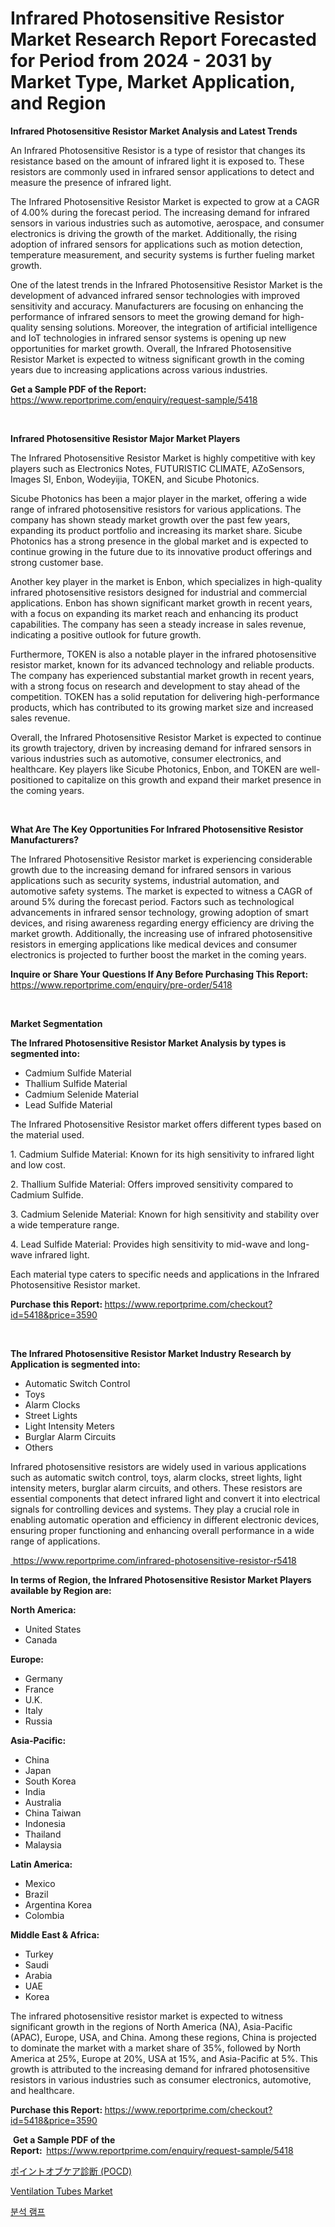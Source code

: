 <p><h1>Infrared Photosensitive Resistor Market Research Report Forecasted for Period from 2024 -  2031 by Market Type, Market Application, and Region</h1></p><p><strong>Infrared Photosensitive Resistor Market Analysis and Latest Trends</strong></p>
<p><p>An Infrared Photosensitive Resistor is a type of resistor that changes its resistance based on the amount of infrared light it is exposed to. These resistors are commonly used in infrared sensor applications to detect and measure the presence of infrared light.</p><p>The Infrared Photosensitive Resistor Market is expected to grow at a CAGR of 4.00% during the forecast period. The increasing demand for infrared sensors in various industries such as automotive, aerospace, and consumer electronics is driving the growth of the market. Additionally, the rising adoption of infrared sensors for applications such as motion detection, temperature measurement, and security systems is further fueling market growth.</p><p>One of the latest trends in the Infrared Photosensitive Resistor Market is the development of advanced infrared sensor technologies with improved sensitivity and accuracy. Manufacturers are focusing on enhancing the performance of infrared sensors to meet the growing demand for high-quality sensing solutions. Moreover, the integration of artificial intelligence and IoT technologies in infrared sensor systems is opening up new opportunities for market growth. Overall, the Infrared Photosensitive Resistor Market is expected to witness significant growth in the coming years due to increasing applications across various industries.</p></p>
<p><strong>Get a Sample PDF of the Report:&nbsp;</strong> <a href="https://www.reportprime.com/enquiry/request-sample/5418">https://www.reportprime.com/enquiry/request-sample/5418</a></p>
<p>&nbsp;</p>
<p><strong>Infrared Photosensitive Resistor Major Market Players</strong></p>
<p><p>The Infrared Photosensitive Resistor Market is highly competitive with key players such as Electronics Notes, FUTURISTIC CLIMATE, AZoSensors, Images SI, Enbon, Wodeyijia, TOKEN, and Sicube Photonics. </p><p>Sicube Photonics has been a major player in the market, offering a wide range of infrared photosensitive resistors for various applications. The company has shown steady market growth over the past few years, expanding its product portfolio and increasing its market share. Sicube Photonics has a strong presence in the global market and is expected to continue growing in the future due to its innovative product offerings and strong customer base.</p><p>Another key player in the market is Enbon, which specializes in high-quality infrared photosensitive resistors designed for industrial and commercial applications. Enbon has shown significant market growth in recent years, with a focus on expanding its market reach and enhancing its product capabilities. The company has seen a steady increase in sales revenue, indicating a positive outlook for future growth.</p><p>Furthermore, TOKEN is also a notable player in the infrared photosensitive resistor market, known for its advanced technology and reliable products. The company has experienced substantial market growth in recent years, with a strong focus on research and development to stay ahead of the competition. TOKEN has a solid reputation for delivering high-performance products, which has contributed to its growing market size and increased sales revenue.</p><p>Overall, the Infrared Photosensitive Resistor Market is expected to continue its growth trajectory, driven by increasing demand for infrared sensors in various industries such as automotive, consumer electronics, and healthcare. Key players like Sicube Photonics, Enbon, and TOKEN are well-positioned to capitalize on this growth and expand their market presence in the coming years.</p></p>
<p>&nbsp;</p>
<p><strong>What Are The Key Opportunities For Infrared Photosensitive Resistor Manufacturers?</strong></p>
<p><p>The Infrared Photosensitive Resistor market is experiencing considerable growth due to the increasing demand for infrared sensors in various applications such as security systems, industrial automation, and automotive safety systems. The market is expected to witness a CAGR of around 5% during the forecast period. Factors such as technological advancements in infrared sensor technology, growing adoption of smart devices, and rising awareness regarding energy efficiency are driving the market growth. Additionally, the increasing use of infrared photosensitive resistors in emerging applications like medical devices and consumer electronics is projected to further boost the market in the coming years.</p></p>
<p><strong>Inquire or Share Your Questions If Any Before Purchasing This Report:</strong> <a href="https://www.reportprime.com/enquiry/pre-order/5418">https://www.reportprime.com/enquiry/pre-order/5418</a></p>
<p>&nbsp;</p>
<p><strong>Market Segmentation</strong></p>
<p><strong>The Infrared Photosensitive Resistor Market Analysis by types is segmented into:</strong></p>
<p><ul><li>Cadmium Sulfide Material</li><li>Thallium Sulfide Material</li><li>Cadmium Selenide Material</li><li>Lead Sulfide Material</li></ul></p>
<p><p>The Infrared Photosensitive Resistor market offers different types based on the material used. </p><p>1. Cadmium Sulfide Material: Known for its high sensitivity to infrared light and low cost.</p><p>2. Thallium Sulfide Material: Offers improved sensitivity compared to Cadmium Sulfide.</p><p>3. Cadmium Selenide Material: Known for high sensitivity and stability over a wide temperature range.</p><p>4. Lead Sulfide Material: Provides high sensitivity to mid-wave and long-wave infrared light.</p><p>Each material type caters to specific needs and applications in the Infrared Photosensitive Resistor market.</p></p>
<p><strong>Purchase this Report:&nbsp;</strong><a href="https://www.reportprime.com/checkout?id=5418&price=3590">https://www.reportprime.com/checkout?id=5418&price=3590</a></p>
<p>&nbsp;</p>
<p><strong>The Infrared Photosensitive Resistor Market Industry Research by Application is segmented into:</strong></p>
<p><ul><li>Automatic Switch Control</li><li>Toys</li><li>Alarm Clocks</li><li>Street Lights</li><li>Light Intensity Meters</li><li>Burglar Alarm Circuits</li><li>Others</li></ul></p>
<p><p>Infrared photosensitive resistors are widely used in various applications such as automatic switch control, toys, alarm clocks, street lights, light intensity meters, burglar alarm circuits, and others. These resistors are essential components that detect infrared light and convert it into electrical signals for controlling devices and systems. They play a crucial role in enabling automatic operation and efficiency in different electronic devices, ensuring proper functioning and enhancing overall performance in a wide range of applications.</p></p>
<p><a href="https://www.reportprime.com/infrared-photosensitive-resistor-r5418">&nbsp;https://www.reportprime.com/infrared-photosensitive-resistor-r5418</a></p>
<p><strong>In terms of Region, the Infrared Photosensitive Resistor Market Players available by Region are:</strong></p>
<p>
    <p> <strong> North America: </strong>
        <ul>
            <li>United States</li>
            <li>Canada</li>
        </ul>
        </p> 
    <p> <strong> Europe: </strong>
        <ul>
            <li>Germany</li>
            <li>France</li>
            <li>U.K.</li>
            <li>Italy</li>
            <li>Russia</li>
        </ul>
        </p> 
    <p> <strong> Asia-Pacific: </strong>
        <ul>
            <li>China</li>
            <li>Japan</li>
            <li>South Korea</li>
            <li>India</li>
            <li>Australia</li>
            <li>China Taiwan</li>
            <li>Indonesia</li>
            <li>Thailand</li>
            <li>Malaysia</li>
        </ul>
        </p> 
    <p> <strong> Latin America: </strong>
        <ul>
            <li>Mexico</li>
            <li>Brazil</li>
            <li>Argentina Korea</li>
            <li>Colombia</li>
        </ul>
        </p> 
    <p> <strong> Middle East & Africa: </strong>
        <ul>
            <li>Turkey</li>
            <li>Saudi</li>
            <li>Arabia</li>
            <li>UAE</li>
            <li>Korea</li>
        </ul>
    </p>
    </p>
<p><p>The infrared photosensitive resistor market is expected to witness significant growth in the regions of North America (NA), Asia-Pacific (APAC), Europe, USA, and China. Among these regions, China is projected to dominate the market with a market share of 35%, followed by North America at 25%, Europe at 20%, USA at 15%, and Asia-Pacific at 5%. This growth is attributed to the increasing demand for infrared photosensitive resistors in various industries such as consumer electronics, automotive, and healthcare.</p></p>
<p><strong>Purchase this Report: </strong><a href="https://www.reportprime.com/checkout?id=5418&price=3590">https://www.reportprime.com/checkout?id=5418&price=3590</a></p>
<p>&nbsp;<strong>Get a Sample PDF of the Report:&nbsp;&nbsp;</strong><a href="https://www.reportprime.com/enquiry/request-sample/5418">https://www.reportprime.com/enquiry/request-sample/5418</a></p>
<p><strong></strong></p>
<p><p><a href="https://github.com/pepo3k/Market-Research-Report-List-3/blob/main/879870784251.md">ポイントオブケア診断 (POCD)</a></p><p><a href="https://medium.com/@tracey.skinner9085/ventilation-tubes-market-trends-focusing-on-ventilation-tubes-market-insight-and-forecast-analysis-49100181fa1b">Ventilation Tubes Market</a></p><p><a href="https://github.com/vss5505pa7z1p/Market-Research-Report-List-4/blob/main/6341218104491.md">분석 램프</a></p></p>